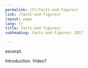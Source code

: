 ```yaml
---
permalink: /fr/facts-and-figures/
link: /facts-and-figures/
layout: page
lang: fr
title: facts-and-figures/
subheading: facts-and-figures/ 2017

---
```


excerpt.

<!-- more -->

Introduction. Video?